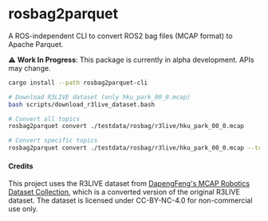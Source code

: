 # rosbag2parquet

A ROS-independent CLI to convert ROS2 bag files (MCAP format) to Apache Parquet.

⚠️ **Work In Progress**: This package is currently in alpha development. APIs may change.

```bash
cargo install --path rosbag2parquet-cli 
```

```bash
# Download R3LIVE dataset (only hku_park_00_0.mcap)
bash scripts/download_r3live_dataset.bash

# Convert all topics
rosbag2parquet convert ./testdata/rosbag/r3live/hku_park_00_0.mcap

# Convert specific topics
rosbag2parquet convert ./testdata/rosbag/r3live/hku_park_00_0.mcap --topic /livox/imu /livox/lidar
```

#### Credits

This project uses the R3LIVE dataset from [DapengFeng's MCAP Robotics Dataset Collection](https://huggingface.co/datasets/DapengFeng/MCAP), which is a converted version of the original R3LIVE dataset. The dataset is licensed under CC-BY-NC-4.0 for non-commercial use only.
